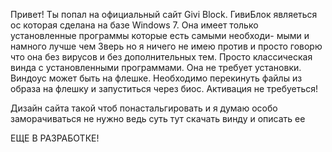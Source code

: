 Привет! Ты попал на официальный сайт Givi Block. ГивиБлок являеться ос которая сделана на
базе Windows 7. Она имеет только установленные программы которые есть самыми необходи-
мыми и намного лучше чем Зверь но я ничего не имею против и просто говорю что она без
вирусов и без дополнительных тем. Просто классическая винда с установленными программами.
Она не требует установки. Виндоус может быть на флешке. Необходимо перекинуть файлы из 
образа на флешку и запуститься через биос. Активация не требуеться!



Дизайн сайта такой чтоб понастальгировать и я думаю особо заморачиваться не нужно
ведь суть тут скачать винду и описать ее


ЕЩЕ В РАЗРАБОТКЕ!
